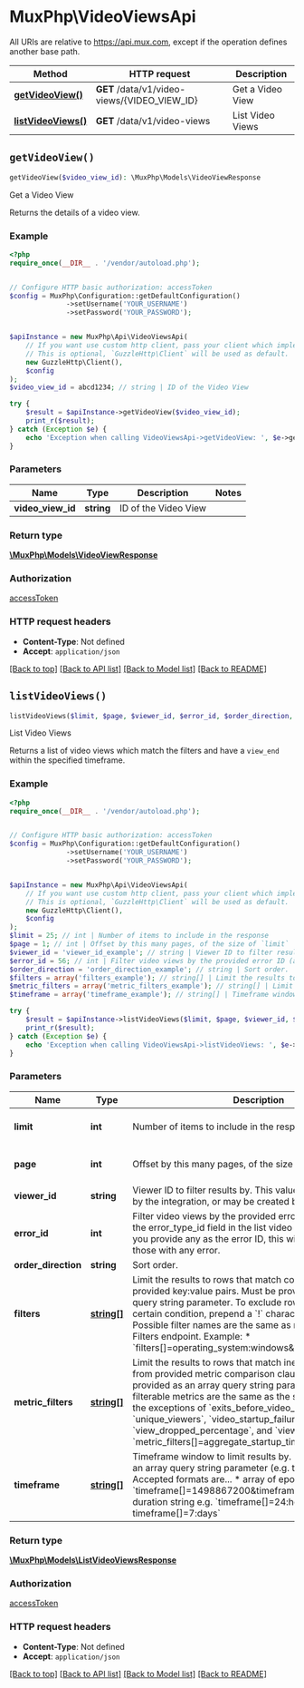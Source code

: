 # MuxPhp\VideoViewsApi

All URIs are relative to https://api.mux.com, except if the operation defines another base path.

| Method | HTTP request | Description |
| ------------- | ------------- | ------------- |
| [**getVideoView()**](VideoViewsApi.md#getVideoView) | **GET** /data/v1/video-views/{VIDEO_VIEW_ID} | Get a Video View |
| [**listVideoViews()**](VideoViewsApi.md#listVideoViews) | **GET** /data/v1/video-views | List Video Views |


## `getVideoView()`

```php
getVideoView($video_view_id): \MuxPhp\Models\VideoViewResponse
```

Get a Video View

Returns the details of a video view.

### Example

```php
<?php
require_once(__DIR__ . '/vendor/autoload.php');


// Configure HTTP basic authorization: accessToken
$config = MuxPhp\Configuration::getDefaultConfiguration()
              ->setUsername('YOUR_USERNAME')
              ->setPassword('YOUR_PASSWORD');


$apiInstance = new MuxPhp\Api\VideoViewsApi(
    // If you want use custom http client, pass your client which implements `GuzzleHttp\ClientInterface`.
    // This is optional, `GuzzleHttp\Client` will be used as default.
    new GuzzleHttp\Client(),
    $config
);
$video_view_id = abcd1234; // string | ID of the Video View

try {
    $result = $apiInstance->getVideoView($video_view_id);
    print_r($result);
} catch (Exception $e) {
    echo 'Exception when calling VideoViewsApi->getVideoView: ', $e->getMessage(), PHP_EOL;
}
```

### Parameters

| Name | Type | Description  | Notes |
| ------------- | ------------- | ------------- | ------------- |
| **video_view_id** | **string**| ID of the Video View | |

### Return type

[**\MuxPhp\Models\VideoViewResponse**](../Model/VideoViewResponse.md)

### Authorization

[accessToken](../../README.md#accessToken)

### HTTP request headers

- **Content-Type**: Not defined
- **Accept**: `application/json`

[[Back to top]](#) [[Back to API list]](../../README.md#endpoints)
[[Back to Model list]](../../README.md#models)
[[Back to README]](../../README.md)

## `listVideoViews()`

```php
listVideoViews($limit, $page, $viewer_id, $error_id, $order_direction, $filters, $metric_filters, $timeframe): \MuxPhp\Models\ListVideoViewsResponse
```

List Video Views

Returns a list of video views which match the filters and have a `view_end` within the specified timeframe.

### Example

```php
<?php
require_once(__DIR__ . '/vendor/autoload.php');


// Configure HTTP basic authorization: accessToken
$config = MuxPhp\Configuration::getDefaultConfiguration()
              ->setUsername('YOUR_USERNAME')
              ->setPassword('YOUR_PASSWORD');


$apiInstance = new MuxPhp\Api\VideoViewsApi(
    // If you want use custom http client, pass your client which implements `GuzzleHttp\ClientInterface`.
    // This is optional, `GuzzleHttp\Client` will be used as default.
    new GuzzleHttp\Client(),
    $config
);
$limit = 25; // int | Number of items to include in the response
$page = 1; // int | Offset by this many pages, of the size of `limit`
$viewer_id = 'viewer_id_example'; // string | Viewer ID to filter results by. This value may be provided by the integration, or may be created by Mux.
$error_id = 56; // int | Filter video views by the provided error ID (as returned in the error_type_id field in the list video views endpoint). If you provide any as the error ID, this will filter the results to those with any error.
$order_direction = 'order_direction_example'; // string | Sort order.
$filters = array('filters_example'); // string[] | Limit the results to rows that match conditions from provided key:value pairs. Must be provided as an array query string parameter.  To exclude rows that match a certain condition, prepend a `!` character to the dimension.  Possible filter names are the same as returned by the List Filters endpoint.  Example:    * `filters[]=operating_system:windows&filters[]=!country:US`
$metric_filters = array('metric_filters_example'); // string[] | Limit the results to rows that match inequality conditions from provided metric comparison clauses. Must be provided as an array query string parameter.  Possible filterable metrics are the same as the set of metric ids, with the exceptions of `exits_before_video_start`, `unique_viewers`, `video_startup_failure_percentage`, `view_dropped_percentage`, and `views`.  Example:    * `metric_filters[]=aggregate_startup_time>=1000`
$timeframe = array('timeframe_example'); // string[] | Timeframe window to limit results by. Must be provided as an array query string parameter (e.g. timeframe[]=).  Accepted formats are...    * array of epoch timestamps e.g. `timeframe[]=1498867200&timeframe[]=1498953600`   * duration string e.g. `timeframe[]=24:hours or timeframe[]=7:days`

try {
    $result = $apiInstance->listVideoViews($limit, $page, $viewer_id, $error_id, $order_direction, $filters, $metric_filters, $timeframe);
    print_r($result);
} catch (Exception $e) {
    echo 'Exception when calling VideoViewsApi->listVideoViews: ', $e->getMessage(), PHP_EOL;
}
```

### Parameters

| Name | Type | Description  | Notes |
| ------------- | ------------- | ------------- | ------------- |
| **limit** | **int**| Number of items to include in the response | [optional] [default to 25] |
| **page** | **int**| Offset by this many pages, of the size of &#x60;limit&#x60; | [optional] [default to 1] |
| **viewer_id** | **string**| Viewer ID to filter results by. This value may be provided by the integration, or may be created by Mux. | [optional] |
| **error_id** | **int**| Filter video views by the provided error ID (as returned in the error_type_id field in the list video views endpoint). If you provide any as the error ID, this will filter the results to those with any error. | [optional] |
| **order_direction** | **string**| Sort order. | [optional] |
| **filters** | [**string[]**](../Model/string.md)| Limit the results to rows that match conditions from provided key:value pairs. Must be provided as an array query string parameter.  To exclude rows that match a certain condition, prepend a &#x60;!&#x60; character to the dimension.  Possible filter names are the same as returned by the List Filters endpoint.  Example:    * &#x60;filters[]&#x3D;operating_system:windows&amp;filters[]&#x3D;!country:US&#x60; | [optional] |
| **metric_filters** | [**string[]**](../Model/string.md)| Limit the results to rows that match inequality conditions from provided metric comparison clauses. Must be provided as an array query string parameter.  Possible filterable metrics are the same as the set of metric ids, with the exceptions of &#x60;exits_before_video_start&#x60;, &#x60;unique_viewers&#x60;, &#x60;video_startup_failure_percentage&#x60;, &#x60;view_dropped_percentage&#x60;, and &#x60;views&#x60;.  Example:    * &#x60;metric_filters[]&#x3D;aggregate_startup_time&gt;&#x3D;1000&#x60; | [optional] |
| **timeframe** | [**string[]**](../Model/string.md)| Timeframe window to limit results by. Must be provided as an array query string parameter (e.g. timeframe[]&#x3D;).  Accepted formats are...    * array of epoch timestamps e.g. &#x60;timeframe[]&#x3D;1498867200&amp;timeframe[]&#x3D;1498953600&#x60;   * duration string e.g. &#x60;timeframe[]&#x3D;24:hours or timeframe[]&#x3D;7:days&#x60; | [optional] |

### Return type

[**\MuxPhp\Models\ListVideoViewsResponse**](../Model/ListVideoViewsResponse.md)

### Authorization

[accessToken](../../README.md#accessToken)

### HTTP request headers

- **Content-Type**: Not defined
- **Accept**: `application/json`

[[Back to top]](#) [[Back to API list]](../../README.md#endpoints)
[[Back to Model list]](../../README.md#models)
[[Back to README]](../../README.md)
